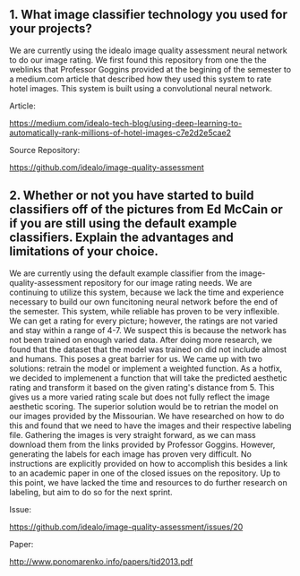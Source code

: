 ## 1.  What image classifier technology you used for your projects?

  We are currently using the idealo image quality assessment neural network to do our image rating. We first found this repository from one the the weblinks that Professor Goggins provided at the begining of the semester to a medium.com article that described how they used this system to rate hotel images. This system is built using a convolutional neural network.
  
  Article:
  
  https://medium.com/idealo-tech-blog/using-deep-learning-to-automatically-rank-millions-of-hotel-images-c7e2d2e5cae2
  
  Source Repository:
  
  https://github.com/idealo/image-quality-assessment
  


## 2.  Whether or not you have started to build classifiers off of the pictures from Ed McCain or if you are still using the default example classifiers. Explain the advantages and limitations of your choice.

  We are currently using the default example classifier from the image-quality-assessment repository for our image rating needs. We are continuing to utilize this system, because we lack the time and experience necessary to build our own funcitoning neural network before the end of the semester. This system, while reliable has proven to be very inflexible. We can get a rating for every picture; however, the ratings are not varied and stay within a range of 4-7. We suspect this is because the network has not been trained on enough varied data. After doing more research, we found that the dataset that the model was trained on did not include almost and humans. This poses a great barrier for us. We came up with two solutions: retrain the model or implement a weighted function. As a hotfix, we decided to implemenent a function that will take the predicted aesthetic rating and transform it based on the given rating's distance from 5. This gives us a more varied rating scale but does not fully reflect the image aesthetic scoring. The superior solution would be to retrian the model on our images provided by the Missourian. We have researched on how to do this and found that we need to have the images and their respective labeling file. Gathering the images is very straight forward, as we can mass download them from the links provided by Professor Goggins. However, generating the labels for each image has proven very difficult. No instructions are explicitly provided on how to accomplish this besides a link to an academic paper in one of the closed issues on the repository. Up to this point, we have lacked the time and resources to do further research on labeling, but aim to do so for the next sprint.
  
Issue:

https://github.com/idealo/image-quality-assessment/issues/20

Paper:

http://www.ponomarenko.info/papers/tid2013.pdf
